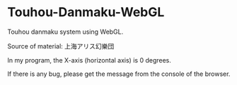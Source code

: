 # Touhou-Danmaku-WebGL
Touhou danmaku system using WebGL.

Source of material: 上海アリス幻樂団

In my program, the X-axis (horizontal axis) is 0 degrees.

If there is any bug, please get the message from the console of the browser.